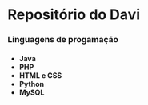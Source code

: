 <h1>Repositório do Davi</h1>

<h3>Linguagens de progamação</h3>
<h4>
    <ul>
    <li>Java</li>
    <li>PHP</li>
    <li>HTML e CSS</li>
    <li>Python</li>
    <li>MySQL</li>
    </ul>
<h4>
